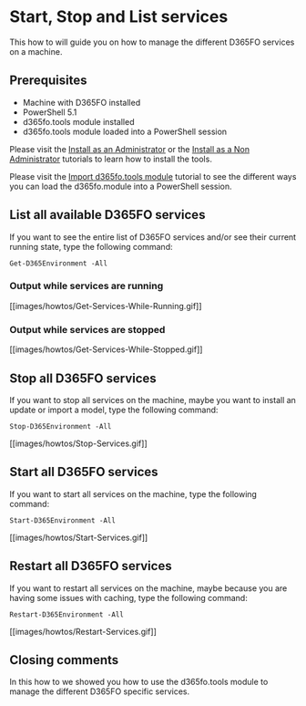 ﻿# **Start, Stop and List services**

This how to will guide you on how to manage the different D365FO services on a machine.

## **Prerequisites**
* Machine with D365FO installed
* PowerShell 5.1
* d365fo.tools module installed
* d365fo.tools module loaded into a PowerShell session

Please visit the [Install as an Administrator](https://github.com/d365collaborative/d365fo.tools/wiki/Tutorial-Install-Administrator) or the [Install as a Non Administrator](https://github.com/d365collaborative/d365fo.tools/wiki/Tutorial-Install-Non-Administrator) tutorials to learn how to install the tools.

Please visit the [Import d365fo.tools module](https://github.com/d365collaborative/d365fo.tools/wiki/Tutorial-Import-Module) tutorial to see the different ways you can load the d365fo.module into a PowerShell session.

## **List all available D365FO services**
If you want to see the entire list of D365FO services and/or see their current running state, type the following command:

```
Get-D365Environment -All
```

### **Output while services are running**

[[images/howtos/Get-Services-While-Running.gif]]

### **Output while services are stopped**

[[images/howtos/Get-Services-While-Stopped.gif]]

## **Stop all D365FO services**
If you want to stop all services on the machine, maybe you want to install an update or import a model, type the following command:

```
Stop-D365Environment -All
```

[[images/howtos/Stop-Services.gif]]

## **Start all D365FO services**
If you want to start all services on the machine, type the following command:

```
Start-D365Environment -All
```

[[images/howtos/Start-Services.gif]]

## **Restart all D365FO services**
If you want to restart all services on the machine, maybe because you are having some issues with caching, type the following command:

```
Restart-D365Environment -All
```

[[images/howtos/Restart-Services.gif]]

## **Closing comments**
In this how to we showed you how to use the d365fo.tools module to manage the different D365FO specific services.